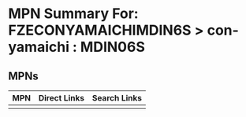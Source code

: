 



# MPN Summary For: FZECONYAMAICHIMDIN6S > con-yamaichi : MDIN06S

## MPNs
  

|MPN|Direct Links|Search Links|
| :--- | :--- | :--- |
||||
